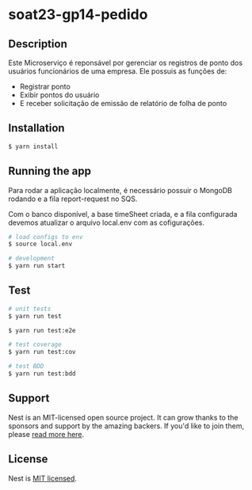 # soat23-gp14-pedido

## Description

Este Microserviço é reponsável por gerenciar os registros de ponto dos usuários funcionários de uma empresa.
Ele possuis as funções de:
  - Registrar ponto
  - Exibir pontos do usuário
  - E receber solicitação de emissão de relatório de folha de ponto

## Installation

```bash
$ yarn install
```

## Running the app

Para rodar a aplicação localmente, é necessário possuir o MongoDB rodando e a fila report-request no SQS.

Com o banco disponível, a base timeSheet criada, e a fila configurada devemos atualizar o arquivo local.env com as cofigurações.

```bash
# load configs to env
$ source local.env

# development
$ yarn run start
```

## Test

```bash
# unit tests
$ yarn run test

$ yarn run test:e2e

# test coverage
$ yarn run test:cov

# test BDD
$ yarn run test:bdd
```

## Support

Nest is an MIT-licensed open source project. It can grow thanks to the sponsors and support by the amazing backers. If you'd like to join them, please [read more here](https://docs.nestjs.com/support).

## License

Nest is [MIT licensed](LICENSE).